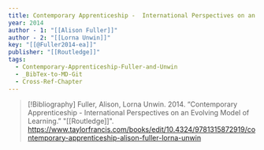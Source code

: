 ```yaml
---
title: Contemporary Apprenticeship -  International Perspectives on an Evolving Model of Learning
year: 2014
author - 1: "[[Alison Fuller]]"
author - 2: "[[Lorna Unwin]]"
key: "[[@Fuller2014-ea]]"
publisher: "[[Routledge]]"
tags:
  - Contemporary-Apprenticeship-Fuller-and-Unwin
  - _BibTex-to-MD-Git
  - Cross-Ref-Chapter
---
```


> [!Bibliography]
> Fuller, Alison, Lorna Unwin. 2014. “Contemporary Apprenticeship -  International Perspectives on an Evolving Model of Learning.” "[[Routledge]]". https://www.taylorfrancis.com/books/edit/10.4324/9781315872919/contemporary-apprenticeship-alison-fuller-lorna-unwin